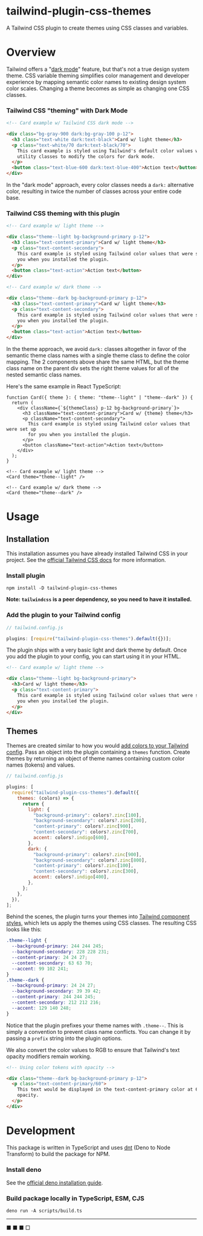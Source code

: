 # tailwind-plugin-css-themes

A Tailwind CSS plugin to create themes using CSS classes and variables.

# Overview

Tailwind offers a "[dark mode](https://tailwindcss.com/docs/dark-mode)" feature, but that's not a true design system theme. CSS variable theming simplifies color management and developer experience by mapping semantic color names to existing design system color scales. Changing a theme becomes as simple as changing one CSS classes.

### Tailwind CSS "theming" with Dark Mode

```html
<!-- Card example w/ Tailwind CSS dark mode -->

<div class="bg-gray-900 dark:bg-gray-100 p-12">
  <h3 class="text-white dark:text-black">Card w/ light theme</h3>
  <p class="text-white/70 dark:text-black/70">
    This card example is styled using Tailwind's default color values with dark
    utility classes to modify the colors for dark mode.
  </p>
  <button class="text-blue-600 dark:text-blue-400">Action text</button>
</div>
```

In the "dark mode" approach, every color classes needs a `dark:` alternative color, resulting in twice the number of classes across your entire code base.

### Tailwind CSS theming with this plugin

```html
<!-- Card example w/ light theme -->

<div class="theme--light bg-background-primary p-12">
  <h3 class="text-content-primary">Card w/ light theme</h3>
  <p class="text-content-secondary">
    This card example is styled using Tailwind color values that were set up for
    you when you installed the plugin.
  </p>
  <button class="text-action">Action text</button>
</div>
```

```html
<!-- Card example w/ dark theme -->

<div class="theme--dark bg-background-primary p-12">
  <h3 class="text-content-primary">Card w/ light theme</h3>
  <p class="text-content-secondary">
    This card example is styled using Tailwind color values that were set up for
    you when you installed the plugin.
  </p>
  <button class="text-action">Action text</button>
</div>
```

In the theme approach, we avoid `dark:` classes altogether in favor of the semantic theme class names with a single theme class to define the color mapping. The 2 components above share the same HTML, but the theme class name on the parent div sets the right theme values for all of the nested semantic class names.

Here's the same example in React TypeScript:

```tsx
function Card({ theme }: { theme: "theme--light" | "theme--dark" }) {
  return (
    <div className={`${themeClass} p-12 bg-background-primary`}>
      <h3 className="text-content-primary">Card w/ {theme} theme</h3>
      <p className="text-content-secondary">
        This card example is styled using Tailwind color values that were set up
        for you when you installed the plugin.
      </p>
      <button className="text-action">Action text</button>
    </div>
  );
}

<!-- Card example w/ light theme -->
<Card theme="theme--light" />

<!-- Card example w/ dark theme -->
<Card theme="theme--dark" />

```

# Usage

## Installation

This installation assumes you have already installed Tailwind CSS in your project. See the [official Tailwind CSS docs](https://tailwindcss.com/docs/installation) for more information.

### Install plugin

```shell
npm install -D tailwind-plugin-css-themes
```

**Note: `tailwindcss` is a peer dependency, so you need to have it installed.**

### Add the plugin to your Tailwind config

```js
// tailwind.config.js

plugins: [require("tailwind-plugin-css-themes").default({})];
```

The plugin ships with a very basic light and dark theme by default. Once you add the plugin to your config, you can start using it in your HTML.

```html
<!-- Card example w/ light theme -->

<div class="theme--light bg-background-primary">
  <h3>Card w/ light theme</h3>
  <p class="text-content-primary">
    This card example is styled using Tailwind color values that were set up for
    you when you installed the plugin.
  </p>
</div>
```

## Themes

Themes are created similar to how you would [add colors to your Tailwind config](https://tailwindcss.com/docs/text-color#customizing-your-theme). Pass an object into the plugin containing a `themes` function. Create themes by returning an object of theme names containing custom color names (tokens) and values.

```js
// tailwind.config.js

plugins: [
  require("tailwind-plugin-css-themes").default({
    themes: (colors) => {
      return {
        light: {
          "background-primary": colors?.zinc[100],
          "background-secondary": colors?.zinc[200],
          "content-primary": colors?.zinc[900],
          "content-secondary": colors?.zinc[700],
          accent: colors?.indigo[600],
        },
        dark: {
          "background-primary": colors?.zinc[900],
          "background-secondary": colors?.zinc[800],
          "content-primary": colors?.zinc[100],
          "content-secondary": colors?.zinc[300],
          accent: colors?.indigo[400],
        },
      };
    },
  }),
];
```

Behind the scenes, the plugin turns your themes into [Tailwind component styles](https://tailwindcss.com/docs/adding-custom-styles#adding-component-classes), which lets us apply the themes using CSS classes. The resulting CSS looks like this:

```css
.theme--light {
  --background-primary: 244 244 245;
  --background-secondary: 228 228 231;
  --content-primary: 24 24 27;
  --content-secondary: 63 63 70;
  --accent: 99 102 241;
}
.theme--dark {
  --background-primary: 24 24 27;
  --background-secondary: 39 39 42;
  --content-primary: 244 244 245;
  --content-secondary: 212 212 216;
  --accent: 129 140 248;
}
```

Notice that the plugin prefixes your theme names with `.theme--`. This is simply a convention to prevent class name conflicts. You can change it by passing a `prefix` string into the plugin options.

We also convert the color values to RGB to ensure that Tailwind's text opacity modifiers remain working.

```html
<!-- Using color tokens with opacity -->

<div class="theme--dark bg-background-primary p-12">
  <p class="text-content-primary/60">
    This text would be displayed in the text-content-primary color at 60%
    opacity.
  </p>
</div>
```

# Development

This package is written in TypeScript and uses [dnt](https://github.com/denoland/dnt) (Deno to Node Transform) to build the package for NPM.

### Install deno

See the [official deno installation guide](https://deno.land/manual@v1.29.4/getting_started/installation).

### Build package locally in TypeScript, ESM, CJS

```shell
deno run -A scripts/build.ts
```

---

■ ■ ■ □
